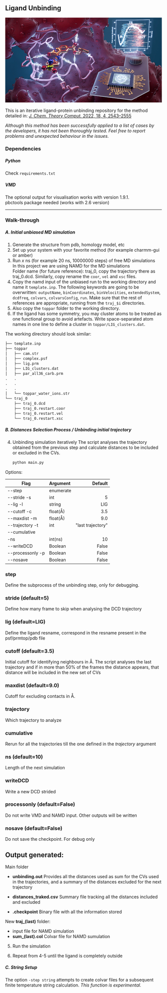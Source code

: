 Ligand Unbinding
--------------------
![cover](banner.jpeg)

This is an iterative ligand-protein unbinding repository
for the method detailed in:
[*J. Chem. Theory Comput.* 2022, 18, 4, 2543–2555](https://pubs.acs.org/doi/full/10.1021/acs.jctc.1c00924)

*Although this method has been successfully applied to a
list of cases by the developers, it has not been thoroughly
tested. Feel free to report problems and unexpected behaviour
in the issues.*

### Dependencies

##### Python
Check `requirements.txt` 

##### VMD
The optional output for visualisation works with version 1.9.1.  
pbctools package needed (works with 2.6 version)  

---

### Walk-through

##### A. Initial unbiased MD simulation
1. Generate the structure from pdb, homology model, etc  
2. Set up your system with your favorite method (for example charmm-gui or amber)
3. Run *x* ns (for example 20 ns, 10000000 steps) of free MD simulations  
In this project we are using NAMD for the MD simulations  
Folder name (for future reference): traj_0, copy the trajectory
there as traj_0.dcd. Similarly, copy rename the `coor`, `vel` and `xsc` files.
4. Copy the namd input of the unbiased run to the working directory and name it `template.inp`.
The following keywords are going to be overwritten: `outputName`, `binCoordinates`, `binVelocities`,
`extendedSystem`, `dcdfreq`, `colvars`, `colvarsConfig`, `run`.
Make sure that the rest of references are appropriate, running from the `traj_$i`
directories.
5. Also copy the `toppar` folder to the working directory.
6. If the ligand has some symmetry, you may cluster atoms to be treated as one
functional group to avoid artefacts. Write space-separated atom names in one line
to define a cluster in `toppar/LIG_clusters.dat`.

The working directory should look similar:
```
├── template.inp
├── toppar
│   ├── cam.str
│   ├── complex.psf
│   ├── lig.prm
│   ├── LIG_clusters.dat
│   ├── par_all36_carb.prm
.   .
.   .
.   .
│   └── toppar_water_ions.str
└── traj_0
    ├── traj_0.dcd
    ├── traj_0.restart.coor
    ├── traj_0.restart.vel
    └── traj_0.restart.xsc
```

##### B. Distances Selection Process / Unbinding initial trajectory

4. Unbinding simulation iteratively
The script analyses the trajectory obtained from the previous step and calculate distances
to be included or excluded in the CVs.
    ```bash
    python main.py
    ``` 
Options:

| Flag             | Argument  |           Default |
|------------------|:----------|------------------:|
| --step           | enumerate |                   |
| --stride      -s | int       |                 5 |
| --lig         -l | string    |               LIG |
| --cutoff      -c | float(Å)  |               3.5 |
| --maxdist     -m | float(Å)  |               9.0 |
| --trajectory  -t | int       | "last trajectory" |
| --cumulative     |           |                   |
| -ns              | int(ns)   |                10 |
| --writeDCD       | Boolean   |             False |
| --processonly -p | Boolean   |             False |
| --nosave         | Boolean   |             False |

### step
Define the subprocess of the unbinding step, only for debugging. 

### stride (default=5)
Define how many frame to skip when analysing the DCD trajectory

### lig (default=LIG)
Define the ligand resname, correspond in the resname present in the psf/prmtop/pdb file

### cutoff (default=3.5)
Initial cutoff for identifying neighbours in Å. The script analyses the last trajectory and
if in more than 50% of the frames the distance appears, that distance will be included in
the new set of CVs

### maxdist (default=9.0)
Cutoff for excluding contacts in Å.

### trajectory
Which trajectory to analyze

### cumulative 
Rerun for all the trajectories till the one defined in the *trajectory* argument

### ns (default=10)
Length of the next simulation 

### writeDCD
Write a new DCD strided

### processonly  (default=False)
Do not write VMD and NAMD input. Other outputs will be written

### nosave  (default=False)
Do not save the checkpoint. For debug only


## Output generated:
Main folder
- **unbinding.out**
    Provides all the distances used as sum for the CVs used in the trajectories, and a summary
    of the distances excluded for the next trajectory
    
- **distances_traked.csv**
    Summary file tracking all the distances included and excluded

- **.checkpoint**
    Binary file with all the information stored
    
New **traj_(last)** folder:
- input file for NAMD simulation
- **sum_(last).col** Colvar file for NAMD sumulation  
 
5. Run the simulation
  
6. Repeat from 4-5 until the ligand is completely outside  

##### C. String Setup

The option `-step string` attempts to create colvar files
for a subsequent finite temperature string calculation.
*This function is experimental.*